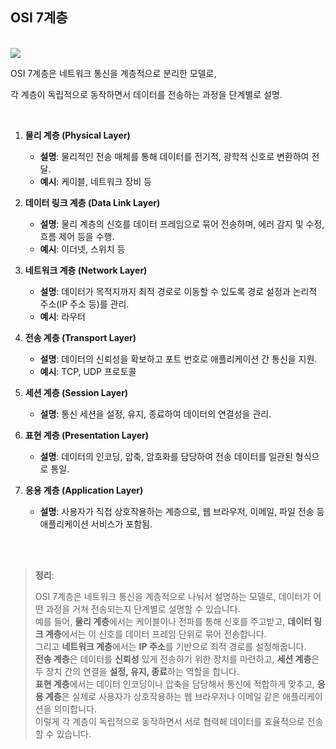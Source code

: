 ## OSI 7계층

<br/>

<img src ="https://img.shields.io/badge/🍁 승훈-BD632F.svg?&style=for-the-badge"/>

<br/>

OSI 7계층은 네트워크 통신을 계층적으로 분리한 모델로,

각 계층이 독립적으로 동작하면서 데이터를 전송하는 과정을 단계별로 설명.

<br/>

1. **물리 계층 (Physical Layer)**

   - **설명**: 물리적인 전송 매체를 통해 데이터를 전기적, 광학적 신호로 변환하여 전달.
   - **예시**: 케이블, 네트워크 장비 등

2. **데이터 링크 계층 (Data Link Layer)**

   - **설명**: 물리 계층의 신호를 데이터 프레임으로 묶어 전송하며, 에러 감지 및 수정, 흐름 제어 등을 수행.
   - **예시**: 이더넷, 스위치 등

3. **네트워크 계층 (Network Layer)**

   - **설명**: 데이터가 목적지까지 최적 경로로 이동할 수 있도록 경로 설정과 논리적 주소(IP 주소 등)를 관리.
   - **예시**: 라우터

4. **전송 계층 (Transport Layer)**

   - **설명**: 데이터의 신뢰성을 확보하고 포트 번호로 애플리케이션 간 통신을 지원.
   - **예시**: TCP, UDP 프로토콜

5. **세션 계층 (Session Layer)**

   - **설명**: 통신 세션을 설정, 유지, 종료하여 데이터의 연결성을 관리.

6. **표현 계층 (Presentation Layer)**

   - **설명**: 데이터의 인코딩, 압축, 암호화를 담당하여 전송 데이터를 일관된 형식으로 통일.

7. **응용 계층 (Application Layer)**
   - **설명**: 사용자가 직접 상호작용하는 계층으로, 웹 브라우저, 이메일, 파일 전송 등 애플리케이션 서비스가 포함됨.

<br/>

<br/>

> **정리**:
>
> OSI 7계층은 네트워크 통신을 계층적으로 나눠서 설명하는 모델로, 데이터가 어떤 과정을 거쳐 전송되는지 단계별로 설명할 수 있습니다.  
> 예를 들어, **물리 계층**에서는 케이블이나 전파를 통해 신호를 주고받고, **데이터 링크 계층**에서는 이 신호를 데이터 프레임 단위로 묶어 전송합니다.  
> 그리고 **네트워크 계층**에서는 **IP 주소**를 기반으로 최적 경로를 설정해줍니다.  
> **전송 계층**은 데이터를 **신뢰성** 있게 전송하기 위한 장치를 마련하고, **세션 계층**은 두 장치 간의 연결을 **설정, 유지, 종료**하는 역할을 합니다.  
> **표현 계층**에서는 데이터 인코딩이나 압축을 담당해서 통신에 적합하게 맞추고, **응용 계층**은 실제로 사용자가 상호작용하는 웹 브라우저나 이메일 같은 애플리케이션을 의미합니다.  
> 이렇게 각 계층이 독립적으로 동작하면서 서로 협력해 데이터를 효율적으로 전송할 수 있습니다.
